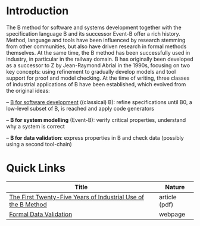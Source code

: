 # Introduction

The B method for software and systems development together with the specification language B and its successor Event-B offer a rich history. Method, language and tools have been influenced by research stemming from other communities, but also have driven research in formal methods themselves. At the same time, the B method has been successfully used in industry, in particular in the railway domain.
B has originally been developed as a successor to Z by Jean-Raymond Abrial in the 1990s, focusing on two key concepts: using refinement to gradually develop models and tool support for proof and model checking. At the time of writing, three classes of industrial applications of B have been established, which evolved from the original ideas:

– [B for software development](10-introduction-to-b.md) ((classical) B): refine specifications until B0, a low-level subset of B, is reached and apply code generators

– **B for system modelling** (Event-B): verify critical properties, understand why a system is correct

– **B for data validation**: express properties in B and check data (possibly using a second tool-chain)


# Quick Links

| Title | Nature |
|-------|--------|
| [The First Twenty-Five Years of Industrial Use of the B Method](pdfs/the-first-25-years-of-industrial-use-of-the-B-method.pdf) | article (pdf) |
| [Formal Data Validation](https://www.clearsy.com/en/offers/formal-data-validation-tool/) | webpage |
